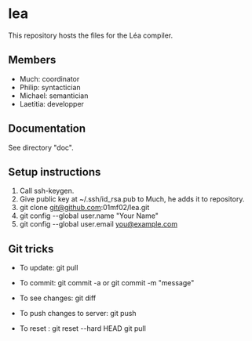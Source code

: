 lea
===

This repository hosts the files for the Léa compiler.


Members
-------
* Much: coordinator
* Philip: syntactician
* Michael: semantician
* Laetitia: developper


Documentation
-------------

See directory "doc".


Setup instructions
------------------

1. Call ssh-keygen.
2. Give public key at ~/.ssh/id_rsa.pub to Much, he adds it to repository.
3. git clone git@github.com:01mf02/lea.git
4. git config --global user.name "Your Name"
5. git config --global user.email you@example.com


Git tricks
----------

* To update: git pull
* To commit: git commit -a or git commit -m "message"
* To see changes: git diff
* To push changes to server: git push

* To reset : git reset --hard HEAD
		git pull
